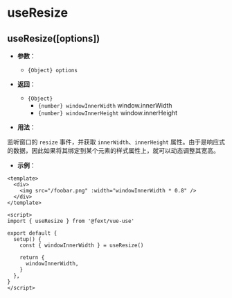 # useResize

## useResize([options])

- **参数**：

  - `{Object} options`

- **返回**：

  - `{Object}`
    - `{number} windowInnerWidth` window.innerWidth
    - `{number} windowInnerHeight` window.innerHeight

- **用法**：

监听窗口的 `resize` 事件，并获取 `innerWidth`、`innerHeight` 属性。由于是响应式的数据，因此如果将其绑定到某个元素的样式属性上，就可以动态调整其宽高。

- **示例**：

```vue
<template>
  <div>
    <img src="/foobar.png" :width="windowInnerWidth * 0.8" />
  </div>
</template>

<script>
import { useResize } from '@fext/vue-use'

export default {
  setup() {
    const { windowInnerWidth } = useResize()

    return {
      windowInnerWidth,
    }
  },
}
</script>
```
